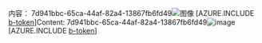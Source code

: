<span data-ttu-id="5a32f-101">内容： 7d941bbc-65ca-44af-82a4-13867fb6fd49![图像](68607069-1dc1-461f-b7a1-dfaf6e96531c.png)
[AZURE.INCLUDE [b-token](84dfb728-7af4-4f9b-9b0f-c90d8801cf34.md)]</span><span class="sxs-lookup"><span data-stu-id="5a32f-101">Content: 7d941bbc-65ca-44af-82a4-13867fb6fd49![image](68607069-1dc1-461f-b7a1-dfaf6e96531c.png)
[AZURE.INCLUDE [b-token](84dfb728-7af4-4f9b-9b0f-c90d8801cf34.md)]</span></span>

